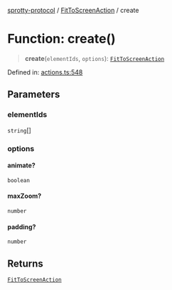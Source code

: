 
[sprotty-protocol](../globals) / [FitToScreenAction](../Namespace.FitToScreenAction) / create

# Function: create()

> **create**(`elementIds`, `options`): [`FitToScreenAction`](../Interface.FitToScreenAction)

Defined in: [actions.ts:548](https://github.com/eclipse-sprotty/sprotty/blob/f9b2433481cc27a1ac0c92d525a92039ae7f6c76/packages/sprotty-protocol/src/actions.ts#L548)

## Parameters

### elementIds

`string`[]

### options

#### animate?

`boolean`

#### maxZoom?

`number`

#### padding?

`number`

## Returns

[`FitToScreenAction`](../Interface.FitToScreenAction)
